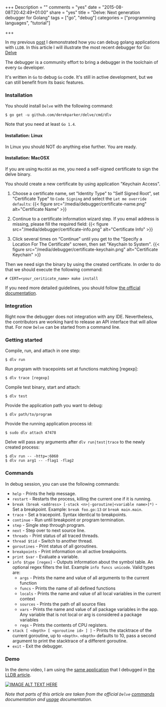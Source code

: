 +++
Description = ""
comments = "yes"
date = "2015-08-08T20:42:49+01:00"
share = "yes"
title = "Delve: Next generation debugger for Golang"
tags = ["go", "debug"]
categories = ["programming languages", "tutorial"]

+++

In my previous [post](http://bit.ly/1DjLPNp) I demonstrated how you can debug 
golang applications with `LLDB`. In this article I will illustrate
the most recent debugger for Go: [Delve](https://github.com/derekparker/delve) 

The debugger is a community effort to bring a debugger in the toolchain of every `Go` developer.

It's written in `Go` to debug `Go` code. It's still in active development, but
we can still benefit from its basic features.

### Installation

You should install `Delve` with the following command:

```
$ go get -u github.com/derekparker/delve/cmd/dlv 
```

Note that you need at least `Go 1.4`. 

#### Installation: Linux

In Linux you should NOT do anything else further. You are ready.

#### Installation: MacOSX

If you are using `MacOSX` as me, you need a self-signed certificate to sign the delve binary. 

You should create a new certificate by using application "Keychain Access".

1. Choose a certificate name, set "Identity Type" to "Self Signed Root", set "Certificate Type"
to `Code Signing` and select the `Let me override defaults`:
{{< figure src="/media/debugger/certificate-name.png" alt="Certificate Name" >}}

2. Continue to a certificate information wizard step. If you email address is missing, please
fill the required field:
{{< figure src="/media/debugger/certificate-info.png" alt="Certificate Info" >}}

3. Click several times on “Continue” until you get to
the "Specify a Location For The Certificate" screen, then set "Keychain to System".
{{< figure src="/media/debugger/certificate-keychain.png" alt="Certificate Keychain" >}}

Then we need sign the binary by using the created certificate. In order to do that we should
execute the following command:

```
# CERT=<your_ceriticate_name> make install 
```
If you need more detailed guidelines, you should follow [the official documentation](https://github.com/derekparker/delve/wiki/Building).

### Integration

Right now the debugger does not integration with any IDE. Nevertheless, the contributors
are working hard to release an API interface that will allow that. For now `Delve` can 
be started from a command line.

### Getting started 
Compile, run, and attach in one step:

```
$ dlv run
```

Run program with tracepoints set at functions matching [regexp]:

```
$ dlv trace [regexp]
```

Compile test binary, start and attach:

```
$ dlv test
```

Provide the application path you want to debug:

```
$ dlv path/to/program
```

Provide the running application process id:

```
$ sudo dlv attach 47478 
```

Delve will pass any arguments after `dlv run|test|trace` to the newly created process:

```
$ dlv run -- -http=:6060
$ dlv run arg1 -- -flag1 -flag2
```

### Commands

In debug session, you can use the following commands:

* `help` - Prints the help message.
* `restart` - Restarts the process, killing the current one if it is running.
* `break (break <address> [-stack <n>|-goroutine|<variable name>]*)` - Set a breakpoint. Example: `break foo.go:13` or `break main.main`.
* `trace` - Set a tracepoint. Syntax identical to breakpoints.
* `continue` - Run until breakpoint or program termination.
* `step` - Single step through program.
* `next` - Step over to next source line.
* `threads` - Print status of all traced threads.
* `thread $tid` - Switch to another thread.
* `goroutines` - Print status of all goroutines.
* `breakpoints` - Print information on all active breakpoints.
* `print $var` - Evaluate a variable.
* `info $type [regex]` - Outputs information about the symbol table. An optional regex filters the list. Example `info funcs unicode`. Valid types are:
  * `args` - Prints the name and value of all arguments to the current function
  * `funcs` - Prints the name of all defined functions
  * `locals` - Prints the name and value of all local variables in the current context
  * `sources` - Prints the path of all source files
  * `vars` - Prints the name and value of all package variables in the app. Any variable that is not local or arg is considered a package variables
  * `regs` - Prints the contents of CPU registers.
* `stack [ <depth> [ <goroutine id> ] ]` - Prints the stacktrace of the current goroutine, up to `<depth>`. `<depth>` defaults to 10, pass a second argument to print the stacktrace of a different goroutine.
* `exit` - Exit the debugger.

### Demo

In the demo video, I am using the [same application](https://gist.github.com/svett/4b95e8d1631fd0a93dfe) that I debugged in [the LLDB article](http://bit.ly/1DjLPNp).

[![IMAGE ALT TEXT HERE](http://img.youtube.com/vi/TNAs5emCR7M/0.jpg)](http://www.youtube.com/watch?v=TNAs5emCR7M)

*Note that parts of this article are taken from the official `Delve` 
[commands](https://github.com/derekparker/delve/wiki/Commands) documentation and 
[usage](https://github.com/derekparker/delve/wiki/Usage) documentation.*
